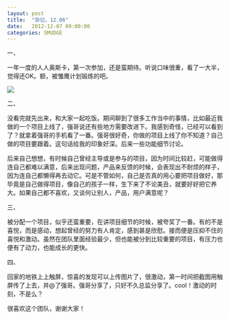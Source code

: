```yaml
---
layout: post
title:  "杂记，12.06"
date:   2012-12-07 09:00:00
categories: SMUDGE
---
```


一、

一年一度的人人奥斯卡，第一次参加，还是蛮期待。听说口味很重，看了一大半，觉得还OK。额，被雏鹰计划锻炼的吧。

<img src="http://binnng.coding.io/assets/images/renren7years.jpg" />

二、

没看完就先出来，和大家一起吃饭。期间聊到了很多工作当中的事情，比如最近我做的一个项目上线了，强哥说还有些地方需要改进下。我感到奇怪，已经可以看到了？就拿着强哥的手机看了一番。强哥很好奇，你做的项目上线了你不知道？自己做的项目要跟着。这句话给我的印象好深。后来一些功能细节讨论。

后来自己想想，有时候自己曾经主导或是参与的项目，因为时间比较赶，可能做得连自己都难以满意，后来出现问题，产品来反馈的时候，会表现出不耐烦的样子，因为连自己都懒得再去动它。可是不管如何，自己是否真的用心要把项目做好，那毕竟是自己做得项目，像自己的孩子一样，生下来了不论美丑，就要好好把它养大。如果自己都不喜欢，又谈何让别人，产品，用户满意呢？

三、

被分配一个项目，似乎还蛮重要，在讲项目细节的时候，被夸奖了一番。有的不是喜悦，而是感动，想起曾经的努力有人肯定，感到甚是欣慰。接而便是压抑不住的喜悦和激动。虽然在团队里面经验最少，但也能被分到比较重要的项目，有压力也便有了动力，也能成长的更快。

四、

回家的地铁上上触屏，惊喜的发现可以上传图片了，很激动，第一时间把截图用触屏传了上去，并@了强哥。强哥分享了，只好不久总监分享了。cool！激动的时刻，不是么？

很喜欢这个团队，谢谢大家！

